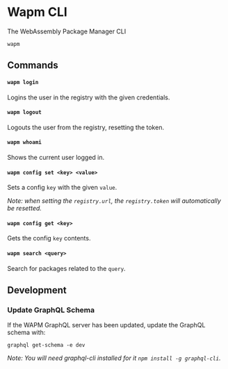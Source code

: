 # Wapm CLI

The WebAssembly Package Manager CLI

```
wapm
```

## Commands

#### `wapm login`

Logins the user in the registry with the given credentials.

#### `wapm logout`

Logouts the user from the registry, resetting the token.

#### `wapm whoami`

Shows the current user logged in.

#### `wapm config set <key> <value>`

Sets a config `key` with the given `value`.

_Note: when setting the `registry.url`, the `registry.token` will automatically be resetted._

#### `wapm config get <key>`

Gets the config `key` contents.

#### `wapm search <query>`

Search for packages related to the `query`.

## Development

### Update GraphQL Schema

If the WAPM GraphQL server has been updated, update the GraphQL schema with:

```
graphql get-schema -e dev
```

_Note: You will need graphql-cli installed for it `npm install -g graphql-cli`._
